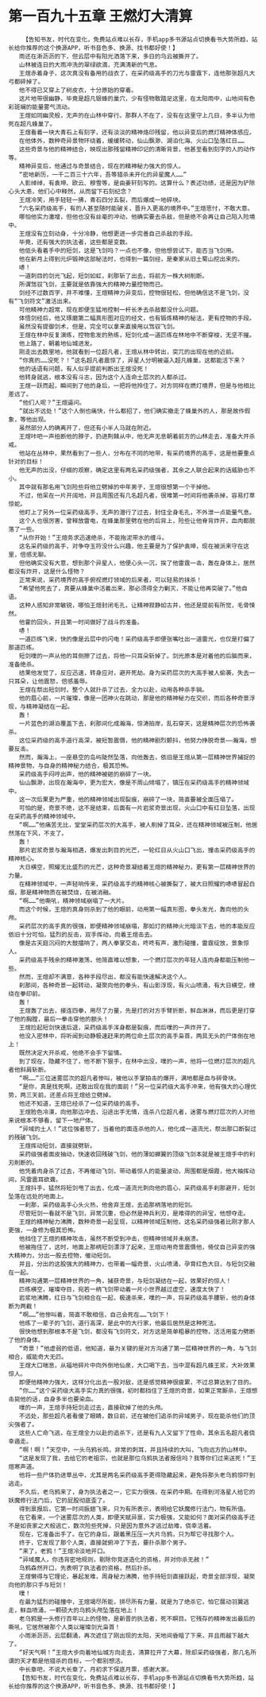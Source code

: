 # 第一百九十五章 王燃灯大清算
        【告知书友，时代在变化，免费站点难以长存，手机app多书源站点切换看书大势所趋，站长给你推荐的这个换源APP，听书音色多、换源、找书都好使！】
       雨还在淅沥沥的下，但云层中有阳光洒落下来，多日的乌云被撕开了。
       山林被连日的大雨冲洗的翠绿欲滴，充满清新的气息。
       王煊赤着身子，这次真没有备用的战衣了，在采药级高手的刀光与雷霆下，连他那张超凡大弓都碎掉了。
       他不得已又穿上了树皮衣，十分原始的穿着。
       这片地带很幽静，毕竟是超凡银蜂的巢穴，少有怪物敢踏足这里，在太阳雨中，山地间有色彩斑斓的能量雾气流动。
       王煊如同幽灵般，无声的在山林中穿行。那群人不在了，没有在这里守上几日，多半认为他死在超凡蜂巢了。
       王煊看着一块大青石上有刻字，还有淡淡的精神烙印残留，他以异变后的燃灯精神体感应。
       在他体外，数种奇异景物环绕着，缓缓转动，仙山飘渺、湖泊化海、火山口坠落红日……
       这些奇景与他的精神结合，映现出那残留精神印记的清晰背景，他甚至看到刻字的人的动作等。
       精神异变后，他通过与奇景结合，现在的精神秘力强大的惊人。
       “密地新历，一千二百三十六年，吾等猎杀未开化的异星魔人……”
       人影绰绰，有袁坤、欧云、穆雪等，是由姜轩刻写的。这算什么？表述功绩，还是因为铲除心头大患，他们心中释然，从而留下石刻纪念？
       王煊冷笑，用手轻轻一拂，青石四分五裂，而后爆成一地碎块。
       “六名采药级高手，有的人甚至随时能破关，晋升入更高的境界中。”王煊思忖，不敢大意。
       哪怕他实力激增，但他也没有丝毫的冲动，他确实要去杀敌，但是绝不会再让自己陷入险境中。
       王煊没有立刻动身，十分冷静，他想更进一步完善自己杀敌的手段。
       毕竟，还有强大的执法者，这些都是变数。
       他低头看着手中的短剑，这是飞剑吗？一点也不像，但他想尝试下，能否当飞剑用。
       他在新月上得到元炉锻神这部秘法时，也得到一篇剑经，是秦家从旧土蜀山挖出来的。
       哧！
       一道刺目的剑光飞起，短剑如虹，刹那斩了出去，将前方一株大树削断。
       所谓驾驭飞剑，主要就是依靠强大的精神力量控物而已。
       剑经不过数百字，并不难懂，王煊精神力异变后，控物很轻松，但他确信这不是飞剑，没有“飞剑符文”激活出来。
       可他精神力超常，现在即便生猛地控制一杆长矛去杀敌都没什么问题。
       体悟剑经后，他又琢磨第二幅真形图对应的经文，也有锻炼精神的秘法，更有控物的手段。
       虽然没有提御剑术，但是，完全可以拿来直接用以驾驭飞剑。
       王煊在林中反复演练，控物愈发的熟练，短剑化成一道匹练在林地中不断穿梭，无坚不摧。
       他上路了，朝着地仙城进发。
       刚走出去数里地，他就看到一位超凡者，王煊从林中转出，突兀的出现在他的近前。
       “你真的……没死？！”这名超凡者震惊了，异星人分明被逼入超凡蜂巢，这都能活下来？
       他的话语有问题，有人似乎提前判断出王煊没死！
       他转身就逃，根本没有斗志，因为这个人连命土层次的人都杀过。
       王煊一跃而起，瞬间到了他的身后，一把将他拎住了。对方同样在燃灯境界，但是与他相比差远了。
       “他们人呢？”王煊逼问。
       “就出不远处！”这个人倒也痛快，什么都招了，他们确实撤走了蜂巢外的人，那是故作假象，等他出现。
       虽然部分人的确离开了，但还有小半人马就在附近。
       王煊咔吧一声扭断他的脖子，扔进荆棘从中，他无声无息朝着前方的山林走去，准备大开杀戒。
       他站在丛林中，果然看到了一些人，分布在不同的地带，有采药境界的高手，这是他要重点针对的目标！
       他无声的出没，仔细的观察，确定这里有两名采药级强者，其余之人联合起来的话威胁也不小。
       其中就有那名用飞剑险些将他立劈掉的中年男子，王煊很想第一个干掉他。
       不过，他呆在一片开阔地，并且周围还有几名超凡者，很难第一时间将他袭杀掉，容易打草惊蛇。
       他盯上了另外一位采药级高手，无声的潜行了过去，封住全身毛孔，不外泄一点能量气息。
       这个人也很厉害，曾释放雷电，在蜂巢那里劈在他的后背上，险些让他脊背炸开，血肉都脱落了一些。
       “从你开始！”王煊务求迅速绝杀，不能拖泥带水的缠斗。
       这名采药级的高手，对争夺玉符没什么兴趣，他主要是为了保护袁坤，现在被派来守在这里，倍感无聊。
       但他确实没有大意，想到那个异星人，他便心头一沉，挨了他雷霆一击，轰在身体上，居然都没有炸开，这是什么怪物？
       正常来说，采药境界的高手俯视燃灯领域的后来者，可以轻易的抹杀！
       “希望他死去了，真要从蜂巢中活着出来，那必须得全力剿灭，不能让他再突破了。”他自语。
       这种人感知非常敏锐，哪怕王煊封闭毛孔，让精神寂静如古井，他还是提前有所觉，毛骨悚然。
       他霍的回头，并且第一时间做好了战斗的准备。
       哧！
       一道匹练飞来，快的像是云层中的闪电！采药级高手即便张嘴吐出一道雷光，也仅是打偏了那道匹练。
       短剑噗的一声从他的耳侧擦了过去，将他一只耳朵斩掉了。剑光原本是对着他的后脑而来，准备绝杀。
       结果他发觉了，反应迅速，转身应对，避开死劫。身为采药层次的大高手被人偷袭，失去一只耳朵，让他震怒，倍感羞辱。
       王煊在祭出短剑时，整个人就扑杀了过去，全力以赴，动用各种杀手锏。
       他的眉心前，一片璀璨，像是一团神火在跳动，那是他的精神秘力在交织，而后各种奇景浮现，与精神凝结在一起。
       轰！
       一片蓝色的湖泊覆盖下去，刹那间化成瀚海，惊涛拍岸，乱石穿天，这是精神层次的恐怖袭杀。
       这位采药级的高手道行高深，被短暂震慑，他的精神剧烈颤抖，他努力挣脱奇景——瀚海，想要反击。
       然而，瀚海上，一座悬空的岛屿陡然坠落，向他轰去，依旧是王煊从第一层精神世界捕捉的精神景物，与自身的精神秘力结合，极其恐怖。
       采药级高手闷哼出声，他的精神被砸的崩碎了一块。
       仙山飘渺，出现在瀚海中，更为宏大，像是不周山倾塌了，镇压在采药级高手的精神领域中。
       这一次后果更为严重，他的精神领域出现裂痕，崩碎了一块，简直要被全面压塌了。
       可怕的是，奇景不绝，这不是结束，后面有一片岩浆奇景出现，火山口中有红日坠落，出现在采药高手的精神领域中。
       “啊……”他痛苦无比，堂堂采药层次的大高手，被人削掉了耳朵，还在精神领域被压制，他居然落在下风，不支了。
       轰！
       那片岩浆奇景与瀚海相遇，爆发出刺目的光芒，一轮红日从火山口飞出，撞击采药级高手的精神核心。
       大日横空，照耀无比盛烈的光芒，这种奇景凝结着王煊的精神秘力，更有第一层精神世界的力量。
       在精神领域中，一声轻响传来，采药级高手的精神核心被撕裂了，被大日照耀的哧哧冒起白烟，那是精神物质在被焚烧，在被消融。
       “啊……”他嘶吼，精神领域崩塌了一大片。
       而这个时候，王煊的真身则杀到了他的眼前，动用第一幅真形图，拳头发光，轰向他的头颅。
       采药层次的高手真的很强，即便精神领域崩塌，那如灯的精神火光暗淡下去，他的本能反应依旧十分可怕，猛烈的反击，双手挥动，向着王煊击去。
       像是古天庭沉闷的大鼓擂响了，两人拳掌交击，咚咚有声，激烈碰撞，雷霆绽放，景象惊人。
       采药级高手残余的精神激荡，他简直难以想象，一个燃灯层次的年轻人连肉身都能压制他一些。
       然而，王煊却不满意，各种手段尽出，都没有能快速解决这个人。
       刹那间，各种奇景一起转动，凝聚向他的拳头，有山影浮现，有火山喷涌，有大日横空，缭绕在拳印前。
       轰！
       王煊轰了出去，接连四拳，用尽了力量，先是打的对方手臂折断，鲜血淋淋，而后更是打穿了他的胸膛，最后一拳击穿他的额头！
       王煊捡起短剑快速后退，采药级高手浑身都是裂痕，而后噗的一声炸开了。
       他没入密林中，将听闻到动静极速赶来的两位命土层次的高手枭首，两具无头的尸体倒在地上！
       既然决定大开杀戒，他绝不会手下留情。
       到了现在，隐藏不住了，他不断下狠手，在林中出没，噗的一声，他将一位燃灯层次的超凡者他斜肩斩断。
       “啊……”三位迷雾层次的超凡者惨叫，被他以手掌拍击的爆开，满地都是血与碎骨块。
       “是你，真是找死啊，还敢出现在我的面前！”另一位采药级大高手冲来，他有强大的心理优势，两三天前，还差点将王煊给立劈掉。
       他还不知道，王煊已经杀了一位采药级的高手。
       王煊脸色冷漠，向他那边冲去，沿途出手无情，连杀八位超凡者，迷雾与燃灯层次的人对他来说根本不够看，留下一地尸体。
       “异域的土人！”这位强者怒了，当着他的面连杀他的人，他化成一道流光，祭出那口断裂过的残破飞剑。
       王煊挥动短剑，直接就劈斩。
       采药级强者面皮抽动，快速收回残破飞剑，他的薄如蝉翼的顶级飞剑本就是被王煊手中的利刃削断的。
       他凭着肉身杀了过去，不再催动飞剑，带动着惊人的能量波动，周围都是烟霞，他大袖挥动间，风雷震耳欲聋。
       王煊抖手，猛然将短剑甩了出去，化成一道流光刺向他的眉心，采药级高手刹那避开，短剑坠落在远处的地面上。
       一刹那，采药级高手心头火热，他舍弃王煊，去追那柄落地的短剑。
       尽管短剑一看就不是飞剑，异常沉重，但必然是神兵利刃，是难得的的异宝，他想夺走。
       王煊的精神秘力沸腾，数种奇景一起呈现，以精神领域压制他，这名采药级强者比刚才那人更强，一身修为极其恐怖。
       他挡住了王煊的精神攻击，虽然不断受到冲击，但精神领域并未崩溃。
       他被拖住了，这时，地面上那柄短剑漂浮了起来，王煊动用奇景震慑他，倚仗自己异变的强大精神力，分出一股去控物，催动短剑。
       并且，分出的这股强大的精神力，也带着一幅奇景，火山喷涌，孕育红色大日，与短剑交融在一起。
       精神沟通第一层精神世界的一角，捕获奇景，与短剑凝结在一起，效果好的惊人！
       匹练横空，璀璨夺目，宛若一柄飞剑带动着一片小世界越过虚空，速度太快了！
       岩浆地沸腾，红日与飞剑相合在一起，极速杀来，噗的一声，将采药级高手腰斩，他的身体断为两截！
       “啊……”他惨叫着，简直不敢相信，自己会死在……飞剑下！
       他练了一辈子的飞剑，道行高深，是此中的大行家，他最后居然是这种死法。
       很快他想到那根本不是飞剑，都没有飞剑符文，对方这是简单粗暴的控物，活活用蛮力劈断了他的身体。
       “奇景！”他虚弱的低语，他知道，最为关键的是对方沟通了第一层精神世界的一角，与飞剑相合，威能奇大无匹。
       王煊大口喘息，从福地碎片中向外倒地仙泉，大口喝下去，当中混有超凡蜂王浆，大补效果惊人。
       即便他精神力强大，这样分化出去一股对敌，还是感觉精神很疲累，不过总算达到了目的。
       “你……”这个采药级大高手实力真的很强，初时都挡住了王煊的奇景，如果正常厮杀，王煊想击毙他的话，自身多半也要染血。
       噗的一声，王煊手持短剑走过去，直接砍掉了他的头颅。
       不远处，那些超凡者看傻了眼睛，数日前，还在被他们追杀的异域男子，现在能杀他们的顶尖强者了。
       这些人亡命飞逃，在王煊全力以赴的追杀下，还是有九人又留下了性命，其余五名超凡者侥幸遁走。
       “啊！啊！”天空中，一头乌鸦长鸣，非常的刺耳，并且持续的大叫，飞向远方的山林中。
       “这是发现了我，去给它的老祖宗，也就是那位乌鸦执法者报信吗？我等你们过来送死！”王煊寒声道。
       他将一些尸体扔进草丛中，尤其是两名采药级高手更得隐藏起来，避免将那头老乌鸦惊吓到逃走。
       不久后，老乌鸦来了，身为执法者之一，它实力很强，在采药中期。在得到河洛星人给它的妖魔修行法门后，它的屁股彻底歪了。
       得到禀报后，它第一时间振翅飞来，只为有所表示，表明给它妖魔修行法门，物有所值。
       在它看来，一个迷雾层次的人类，即便天赋异禀，实力极强，又能如何？面对采药级高手还不是如丧家之犬般逃亡，数次险些死掉，只是因为意外才逃过劫难，侥幸活着。
       现在，它准备出手了。在它的身后，跟着黑压压一大片乌鸦，只为帮它寻找那个人。
       终于，它发现了那个人类，直接就俯冲了下去，要扑杀那个男子。
       “来了，老鸦！”王煊冷淡地开口。
       “异域魔人，你违背密地规则，剔除你竞逐造化的资格，并对你杀无赦！”
       乌鸦森然开口，先表明了执法者的资格，然后扑杀。
       王煊懒得与它理论，暴起发难，周身秘力沸腾，他手持短剑直接跃起，奇景全部浮现，凝聚向他的那只手与短剑！
       噗！
       在最为猛烈的碰撞中，王煊竭尽所能，拼尽所有力量，就是为了绝杀它，怕它展动羽翼逃走，鲜血喷涌，一颗硕大的乌鸦头颅坠落在地上！
       老乌鸦是一头修行百年以上的怪物，是新晋的执法者，死不瞑目。它残存的精神发出最后的嘶吼，它居然被那个人类以璀璨剑光枭首！
       小雨淅沥沥，云层翻涌，再次遮住了刚出现的太阳，天地间昏暗了下来，并且雨越下越大了。
       “好天气啊！”王煊大步向着地仙城方向走去，清算拉开了大幕，除却采药级强者，那几名所谓的天才都是他猎杀的目标，一个都别想活。
       中长章吧，不说大长章了。月初求下保底月票，感谢大家。
       【告知书友，时代在变化，免费站点难以长存，手机app多书源站点切换看书大势所趋，站长给你推荐的这个换源APP，听书音色多、换源、找书都好使！】